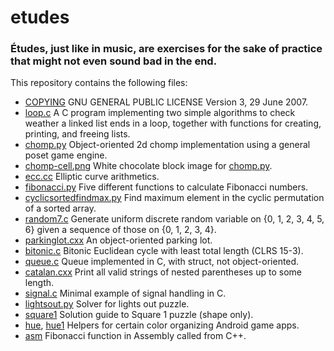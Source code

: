 # etudes

### Études, just like in music, are exercises for the sake of practice that might not even sound bad in the end.

This repository contains the following files:

- [COPYING](COPYING) GNU GENERAL PUBLIC LICENSE Version 3, 29 June 2007.
- [loop.c](loop.c) A C program implementing two simple algorithms to check weather a linked list ends in a loop, together with functions for creating, printing, and freeing lists.
- [chomp.py](chomp.py) Object-oriented 2d chomp implementation using a general poset game engine.
- [chomp-cell.png](chomp-cell.png) White chocolate block image for [chomp.py](chomp.py).
- [ecc.cc](ecc.cc) Elliptic curve arithmetics.
- [fibonacci.py](fibonacci.py) Five different functions to calculate Fibonacci numbers.
- [cyclicsortedfindmax.py](cyclicsortedfindmax.py) Find maximum element in the cyclic permutation of a sorted array.
- [random7.c](random7.c) Generate uniform discrete random variable on {0, 1, 2, 3, 4, 5, 6} given a sequence of those on {0, 1, 2, 3, 4}.
- [parkinglot.cxx](parkinglot.cxx) An object-oriented parking lot.
- [bitonic.c](bitonic.c) Bitonic Euclidean cycle with least total length (CLRS 15-3).
- [queue.c](queue.c) Queue implemented in C, with struct, not object-oriented.
- [catalan.cxx](catalan.cxx) Print all valid strings of nested parentheses up to some length.
- [signal.c](signal.c) Minimal example of signal handling in C.
- [lightsout.py](lightsout.py) Solver for lights out puzzle.
- [square1](square1) Solution guide to Square 1 puzzle (shape only).
- [hue](hue.py), [hue1](hue1.py) Helpers for certain color organizing Android
  game apps.
- [asm](asm) Fibonacci function in Assembly called from C++.
